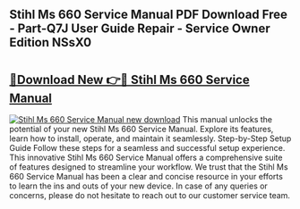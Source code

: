 ## Stihl Ms 660 Service Manual PDF Download Free - Part-Q7J User Guide Repair - Service Owner Edition NSsX0

# <h2><a href="http://bc70024.oget.top/?id=Stihl+Ms+660+Service+Manual">🔗Download New 👉🔴 Stihl Ms 660 Service Manual</a></h2>

[![Stihl Ms 660 Service Manual new download](https://i.imgur.com/5g1atiW.png)](http://bc70024.oget.top/?id=Stihl+Ms+660+Service+Manual)
This manual unlocks the potential of your new Stihl Ms 660 Service Manual. Explore its features, learn how to install, operate, and maintain it seamlessly. Step-by-Step Setup Guide Follow these steps for a seamless and successful setup experience. This innovative Stihl Ms 660 Service Manual offers a comprehensive suite of features designed to streamline your workflow. We trust that the Stihl Ms 660 Service Manual has been a clear and concise resource in your efforts to learn the ins and outs of your new device. In case of any queries or concerns, please do not hesitate to reach out to our customer service team.
